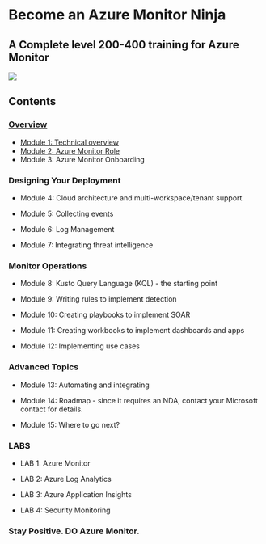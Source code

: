 # Become an Azure Monitor Ninja

## A Complete level 200-400 training for Azure Monitor 

<img src="https://github.com/eshlomo1/AzMON_Ninja.MD/blob/master/Media/AZMON_WS.png">

## Contents

### [Overview](https://github.com/eshlomo1/Azure-Monitor-Ninja-Training.MD/tree/master/Overview)

* [Module 1: Technical overview](https://github.com/eshlomo1/Azure-Monitor-Ninja-Training.MD/blob/master/Overview/Technical%20overview.MD)
* [Module 2: Azure Monitor Role](https://github.com/eshlomo1/Azure-Monitor-Ninja-Training.MD/blob/master/Overview/Azure%20Monitor%20Role.MD)
* Module 3: Azure Monitor Onboarding 

### Designing Your Deployment

* Module 4: Cloud architecture and multi-workspace/tenant support

* Module 5: Collecting events

* Module 6: Log Management

* Module 7: Integrating threat intelligence

### Monitor Operations

* Module 8: Kusto Query Language (KQL) - the starting point

* Module 9: Writing rules to implement detection

* Module 10: Creating playbooks to implement SOAR

* Module 11: Creating workbooks to implement dashboards and apps

* Module 12: Implementing use cases

### Advanced Topics

* Module 13: Automating and integrating 

* Module 14: Roadmap - since it requires an NDA, contact your Microsoft contact for details.

* Module 15: Where to go next?

### LABS

* LAB 1: Azure Monitor

* LAB 2: Azure Log Analytics

* LAB 3: Azure Application Insights

* LAB 4: Security Monitoring

### Stay Positive. DO Azure Monitor.


